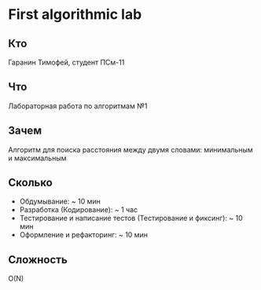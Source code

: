 # First algorithmic lab

## Кто
Гаранин Тимофей, студент ПСм-11

## Что
Лабораторная работа по алгоритмам №1

## Зачем
Алгоритм для поиска расстояния между двумя словами: минимальным и максимальным

## Сколько
* Обдумывание: ~ 10 мин
* Разработка (Кодирование): ~ 1 час
* Тестирование и написание тестов (Тестирование и фиксинг): ~ 10 мин
* Оформление и рефакторинг: ~ 10 мин

## Сложность
O(N)
